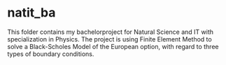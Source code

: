 natit_ba
========

This folder contains my bachelorproject for Natural Science and IT with specialization in Physics. The project is using Finite Element Method to solve a Black-Scholes Model of the European option, with regard to three types of boundary conditions. 
